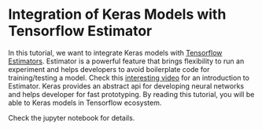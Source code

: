
# Integration of Keras Models with Tensorflow Estimator

In this tutorial, we want to integrate Keras models with [Tensorflow Estimators](https://www.tensorflow.org/extend/estimators). Estimator is a powerful feature that brings flexibility to run an experiment and helps developers to avoid boilerplate code for training/testing a model. Check this [interesting video](https://www.youtube.com/watch?v=t64ortpgS-E&list=PLOU2XLYxmsIKGc_NBoIhTn2Qhraji53cv&index=6) for an introduction to Estimator. Keras provides an abstract api for developing neural networks and helps developer for fast prototyping. By reading this tutorial, you will be able to Keras models in Tensorflow ecosystem.

Check the jupyter notebook for details.
